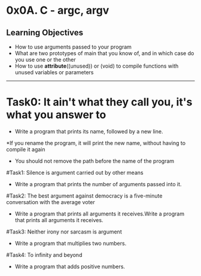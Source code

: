 # 0x0A. C - argc, argv

## Learning Objectives
* How to use arguments passed to your program
* What are two prototypes of main that you know of, and in which case do you use one or the other
* How to use __attribute__((unused)) or (void) to compile functions with unused variables or parameters

---
# Task0: It ain't what they call you, it's what you answer to
* Write a program that prints its name, followed by a new line.

*If you rename the program, it will print the new name, without having to compile it again
* You should not remove the path before the name of the program

#Task1: Silence is argument carried out by other means
* Write a program that prints the number of arguments passed into it.

#Task2: The best argument against democracy is a five-minute conversation with the average voter
* Write a program that prints all arguments it receives.Write a program that prints all arguments it receives.

#Task3: Neither irony nor sarcasm is argument
* Write a program that multiplies two numbers.

#Task4: To infinity and beyond
* Write a program that adds positive numbers.
